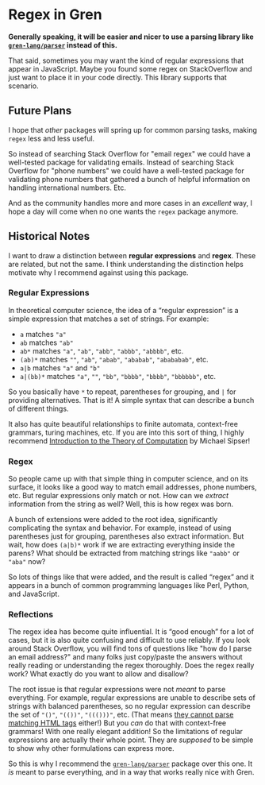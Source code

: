 # Regex in Gren

**Generally speaking, it will be easier and nicer to use a parsing library like [`gren-lang/parser`][gren] instead of this.**

[gren]: https://package.gren-lang.org/packages/gren-lang/parser/latest

That said, sometimes you may want the kind of regular expressions that appear in JavaScript. Maybe you found some regex on StackOverflow and just want to place it in your code directly. This library supports that scenario.



## Future Plans

I hope that _other_ packages will spring up for common parsing tasks, making `regex` less and less useful.

So instead of searching Stack Overflow for "email regex" we could have a well-tested package for validating emails. Instead of searching Stack Overflow for "phone numbers" we could have a well-tested package for validating phone numbers that gathered a bunch of helpful information on handling international numbers. Etc.

And as the community handles more and more cases in an _excellent_ way, I hope a day will come when no one wants the `regex` package anymore.



## Historical Notes

I want to draw a distinction between **regular expressions** and **regex**. These are related, but not the same. I think understanding the distinction helps motivate why I recommend against using this package.


### Regular Expressions

In theoretical computer science, the idea of a “regular expression” is a simple expression that matches a set of strings. For example:

- `a` matches  `"a"`
- `ab` matches  `"ab"`
- `ab*` matches  `"a"`, `"ab"`, `"abb"`, `"abbb"`, `"abbbb"`, etc.
- `(ab)*` matches  `""`, `"ab"`, `"abab"`, `"ababab"`, `"abababab"`, etc.
- `a|b` matches `"a"` and `"b"`
- `a|(bb)*` matches `"a"`, `""`, `"bb"`, `"bbbb"`, `"bbbb"`, `"bbbbbb"`, etc.

So you basically have `*` to repeat, parentheses for grouping, and `|` for providing alternatives. That is it! A simple syntax that can describe a bunch of different things.

It also has quite beautiful relationships to finite automata, context-free grammars, turing machines, etc. If you are into this sort of thing, I highly recommend [Introduction to the Theory of Computation](https://math.mit.edu/~sipser/book.html) by Michael Sipser!


### Regex

So people came up with that simple thing in computer science, and on its surface, it looks like a good way to match email addresses, phone numbers, etc. But regular expressions only match or not. How can we _extract_ information from the string as well? Well, this is how regex was born.

A bunch of extensions were added to the root idea, significantly complicating the syntax and behavior. For example, instead of using parentheses just for grouping, parentheses also extract information. But wait, how does `(a|b)*` work if we are extracting everything inside the parens? What should be extracted from matching strings like `"aabb"` or `"aba"` now?

So lots of things like that were added, and the result is called “regex” and it appears in a bunch of common programming languages like Perl, Python, and JavaScript.


### Reflections

The regex idea has become quite influential. It is “good enough” for a lot of cases, but it is also quite confusing and difficult to use reliably. If you look around Stack Overflow, you will find tons of questions like "how do I parse an email address?" and many folks just copy/paste the answers without really reading or understanding the regex thoroughly. Does the regex really work? What exactly do you want to allow and disallow?

The root issue is that regular expressions were not _meant_ to parse everything. For example, regular expressions are unable to describe sets of strings with balanced parentheses, so no regular expression can describe the set of `"()"`, `"(())"`, `"((()))"`, etc. (That means [they cannot parse matching HTML tags](https://stackoverflow.com/a/1732454) either!) But you _can_ do that with context-free grammars! With one really elegant addition! So the limitations of regular expressions are actually their whole point. They are _supposed_ to be simple to show why other formulations can express more.

So this is why I recommend the [`gren-lang/parser`][gren] package over this one. It _is_ meant to parse everything, and in a way that works really nice with Gren.
